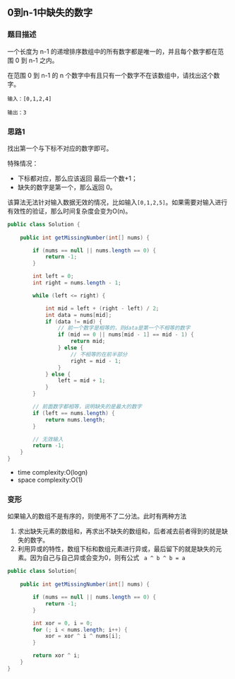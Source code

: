 ## 0到n-1中缺失的数字

### 题目描述

一个长度为 n-1 的递增排序数组中的所有数字都是唯一的，并且每个数字都在范围 0 到 n-1 之内。

在范围 0 到 n-1 的 n 个数字中有且只有一个数字不在该数组中，请找出这个数字。

```
输入：[0,1,2,4]

输出：3
```

### 思路1
找出第一个与下标不对应的数字即可。

特殊情况：

- 下标都对应，那么应该返回 最后一个数+1；
- 缺失的数字是第一个，那么返回 0。

该算法无法针对输入数据无效的情况，比如输入`[0,1,2,5]`。如果需要对输入进行有效性的验证，那么时间复杂度会变为O(n)。

```java
public class Solution {
    
    public int getMissingNumber(int[] nums) {

        if (nums == null || nums.length == 0) {
            return -1;
        }

        int left = 0;
        int right = nums.length - 1;

        while (left <= right) {

            int mid = left + (right - left) / 2;
            int data = nums[mid];
            if (data != mid) {
                // 前一个数字是相等的，则data是第一个不相等的数字
                if (mid == 0 || nums[mid - 1] == mid - 1) {
                    return mid;
                } else {
                    // 不相等的在前半部分
                    right = mid - 1;
                }
            } else {
                left = mid + 1;
            }
        }

        // 前面数字都相等，说明缺失的是最大的数字
        if (left == nums.length) {
            return nums.length;
        }

        // 无效输入
        return -1;
    }
}
```
- time complexity:O(logn)
- space complexity:O(1)

### 变形

如果输入的数组不是有序的，则使用不了二分法。此时有两种方法

1. 求出缺失元素的数组和，再求出不缺失的数组和，后者减去前者得到的就是缺失的数字。
2. 利用异或的特性，数组下标和数组元素进行异或，最后留下的就是缺失的元素。因为自己与自己异或会变为0，则有公式 ` a ^ b ^ b = a`

```java
public class Solution{
    
    public int getMissingNumber(int[] nums) {

        if (nums == null || nums.length == 0) {
            return -1;
        }

        int xor = 0, i = 0;
        for (; i < nums.length; i++) {
            xor = xor ^ i ^ nums[i];
        }

        return xor ^ i;
    }
}
```

